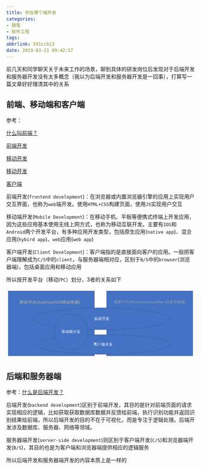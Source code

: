 ```yaml
---
title: 你在哪个端开发
categories: 
- 随笔
- 软件工程
tags: 
abbrlink: 591ccb13
date: 2019-03-21 09:42:57
---
```


前几天和同学聊天关于未来工作的场景，聊到具体的研发岗位后发现对于后端开发和服务器开发没有太多概念（我以为后端开发和服务器开发是一回事），打算写一篇文章好好理清其中的关系

## 前端、移动端和客户端

参考：

[什么叫前端？](https://www.zhihu.com/question/20734984?sort=created)

[前端开发](https://baike.baidu.com/item/%E5%89%8D%E7%AB%AF%E5%BC%80%E5%8F%91)

[移动开发](https://baike.baidu.com/item/%E7%A7%BB%E5%8A%A8%E5%BC%80%E5%8F%91/11030579)

[移动开发](https://www.zhihu.com/search?type=content&q=%E7%A7%BB%E5%8A%A8%E5%BC%80%E5%8F%91)

[客户端](https://baike.baidu.com/item/%E5%AE%A2%E6%88%B7%E7%AB%AF)

前端开发(`frontend development`)：在浏览器或内置浏览器引擎的应用上实现用户交互界面，也称为`web`端开发。使用`HTML+CSS`构建页面，使用`JS`实现用户交互

移动端开发(`Mobile Development`)：在移动手机、平板等便携式终端上开发应用，因为这些应用基本使用无线上网方式，也称为移动互联开发。主要有`IOS`和`Android`两个开发平台，有多种应用开发类型，包括原生应用(`native app`)、混合应用(`hybird app`)、`web`应用(`web app`)

客户端开发(`Client Development`)：客户端指的是直接面向客户的应用。一般把客户端理解成为`C/S`中的`client`，与服务器端相对应，区别于`B/S`中的`browser`(浏览器端)，包括桌面应用和移动应用

所以按开发平台（移动/`PC`）划分，3者的关系如下

![](/images/你在哪个端开发/前端-移动端-客户端.PNG)

## 后端和服务器端

参考：[什么是后端开发？](https://zhuanlan.zhihu.com/p/27067255)

后端开发(`backend development`)区别于前端开发，其目的是针对前端页面的请求实现相应的逻辑，比如获取获取数据库数据并反馈给前端，执行识别功能并返回识别结果给前端，所以后端开发的目的不在于可视化，而是专注于逻辑处理。后端开发涉及数据库、服务器、网络等领域。

服务器端开发(`server-side development`)则区别于客户端开发(`C/S`)和浏览器端开发(`B/S`)，其目的也是为客户端和浏览器端提供相应的逻辑服务

所以后端开发和服务器端开发的内容本质上是一样的